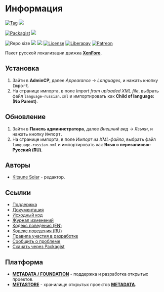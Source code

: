 # Информация

[![Tag](https://img.shields.io/github/tag/factory-08/xenforo-l10n-core-russian.svg?style=flat-square)](https://github.com/factory-08/xenforo-l10n-core-russian/releases)
[![](https://img.shields.io/github/downloads/factory-08/xenforo-l10n-core-russian/total.svg?style=flat-square)](https://github.com/factory-08/xenforo-l10n-core-russian/releases)

[![Packagist](https://img.shields.io/packagist/v/metastore/xenforo-l10n-core-russian.svg?style=flat-square)](https://packagist.org/packages/metastore/xenforo-l10n-core-russian)
[![](https://img.shields.io/packagist/dt/factory-08/xenforo-l10n-core-russian.svg?style=flat-square)](https://packagist.org/packages/metastore/xenforo-l10n-core-russian)

![Repo size](https://img.shields.io/github/repo-size/factory-08/xenforo-l10n-core-russian.svg?style=flat-square)
[![](https://img.shields.io/github/issues-raw/factory-08/xenforo-l10n-core-russian.svg)](https://github.com/factory-08/xenforo-l10n-core-russian/issues)
[![](https://img.shields.io/github/issues-pr-raw/factory-08/xenforo-l10n-core-russian.svg)](https://github.com/factory-08/xenforo-l10n-core-russian/pulls)
[![License](https://img.shields.io/github/license/factory-08/xenforo-l10n-core-russian.svg?style=flat-square)](LICENSE)
[![Liberapay](https://img.shields.io/badge/liberapay-donate-red.svg?style=flat-square)](https://liberapay.com/metadata/donate)
[![Patreon](https://img.shields.io/badge/patreon-donate-red.svg?style=flat-square)](https://patreon.com/metadata)


Пакет русской локализации движка [**XenForo**](https://xenforo.com/).

## Установка

1. Зайти в **AdminCP**, далее *Appearance* → *Languages*, и нажать кнопку <kbd>Import</kbd>.
2. На странице импорта, в поле *Import from uploaded XML file*, выбрать файл `language-russian.xml` и импортировать как **Child of language: (No Parent)**.

## Обновление

1. Зайти в **Панель администратора**, далее *Внешний вид* → *Языки*, и нажать кнопку <kbd>Импорт</kbd>.
2. На странице импорта, в поле *Импорт из XML-файла*, выбрать файл `language-russian.xml` и импортировать как **Язык с перезаписью: Русский (RU)**.

## Авторы

- [Kitsune Solar](https://kitsune.solar/) - редактор.

## Ссылки

- [Поддержка](https://webmasters.community/)
- [Документация](https://xenforo.webmasters.wiki/)
- [Исходный код](https://github.com/factory-08/xenforo-l10n-core-russian)
- [Журнал изменений](CHANGELOG.md)
- [Кодекс поведения (EN)](CODE_OF_CONDUCT.en.md)
- [Кодекс поведения (RU)](CODE_OF_CONDUCT.ru.md)
- [Правила участия в разработке](CONTRIBUTING.md)
- [Сообщить о проблеме](https://github.com/factory-08/xenforo-l10n-core-russian/issues)
- [Скачать через Packagist](https://packagist.org/packages/metastore/xenforo-l10n-core-russian)

## Платформа

- [**METADATA / FOUNDATION**](https://metadata.foundation/) - поддержка и разработка открытых проектов.
- [**METASTORE**](https://metastore.pro/) - хранилище открытых проектов [**METADATA**](https://metadata.foundation/).
